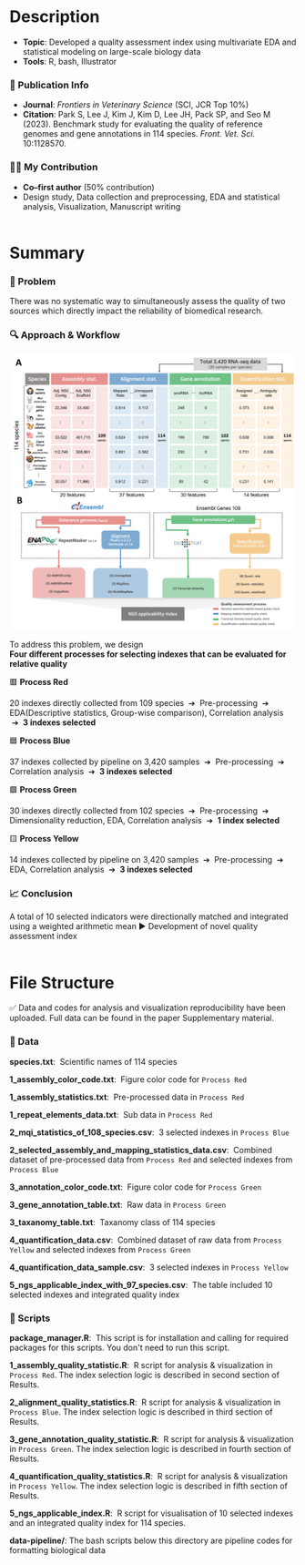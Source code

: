 # Description
- **Topic**: Developed a quality assessment index using multivariate EDA and statistical modeling on large-scale biology data
- **Tools**: R, bash, Illustrator  

### 📄 Publication Info
- **Journal**: *Frontiers in Veterinary Science* (SCI, JCR Top 10%)  
- **Citation**: Park S, Lee J, Kim J, Kim D, Lee JH, Pack SP, and Seo M (2023). Benchmark study for evaluating the quality of reference genomes and gene annotations in 114 species. *Front. Vet. Sci.* 10:1128570. 

### 🙋‍♂️ My Contribution
- **Co–first author** (50% contribution)  
- Design study, Data collection and preprocessing, EDA and statistical analysis, Visualization, Manuscript writing
<br><br>
# Summary

### 🧩 Problem

There was no systematic way to simultaneously assess the quality of two sources which directly impact the reliability of biomedical research.

### 🔍 Approach & Workflow

<img src="figures/Figure1.jpg" alt="Collected data structure and systematic workflow" width="700"/>

To address this problem, we design <br>   **Four different processes for selecting indexes that can be evaluated for relative quality**   
   
🟥 **Process Red**

20 indexes directly collected from 109 species  &nbsp;➔&nbsp;  Pre-processing &nbsp;➔&nbsp; EDA(Descriptive statistics, Group-wise comparison), Correlation analysis &nbsp;➔&nbsp; **3 indexes selected**

🟦 **Process Blue** 

37 indexes collected by pipeline on 3,420 samples &nbsp;➔&nbsp; Pre-processing &nbsp;➔&nbsp; Correlation analysis &nbsp;➔&nbsp; **3 indexes selected**

🟩 **Process Green** 

30 indexes directly collected from 102 species &nbsp;➔&nbsp; Pre-processing &nbsp;➔&nbsp; Dimensionality reduction, EDA, Correlation analysis &nbsp;➔&nbsp; **1 index selected**

🟨 **Process Yellow** 

14 indexes collected by pipeline on 3,420 samples &nbsp;➔&nbsp; Pre-processing &nbsp;➔&nbsp; EDA, Correlation analysis &nbsp;➔&nbsp; **3 indexes selected**

### 📈 Conclusion
A total of 10 selected indicators were directionally matched and integrated using a weighted arithmetic mean ▶ Development of novel quality assessment index
<br><br>
# File Structure

✅ Data and codes for analysis and visualization reproducibility have been uploaded. Full data can be found in the paper Supplementary material.

### 📁 Data 
**species.txt**: &nbsp;Scientific names of 114 species

**1_assembly_color_code.txt**: &nbsp;Figure color code for `Process Red`

**1_assembly_statistics.txt**: &nbsp;Pre-processed data in `Process Red`

**1_repeat_elements_data.txt**: &nbsp;Sub data in `Process Red`

**2_mqi_statistics_of_108_species.csv**: &nbsp;3 selected indexes in `Process Blue`

**2_selected_assembly_and_mapping_statistics_data.csv**: &nbsp;Combined dataset of pre-processed data from `Process Red` and selected indexes from `Process Blue`

**3_annotation_color_code.txt**: &nbsp;Figure color code for `Process Green`

**3_gene_annotation_table.txt**: &nbsp;Raw data in `Process Green`

**3_taxanomy_table.txt**: &nbsp;Taxanomy class of 114 species

**4_quantification_data.csv**: &nbsp;Combined dataset of raw data from `Process Yellow` and selected indexes from `Process Green`

**4_quantification_data_sample.csv**: &nbsp;3 selected indexes in `Process Yellow`

**5_ngs_applicable_index_with_97_species.csv**: &nbsp;The table included 10 selected indexes and integrated quality index



### 📑 Scripts
**package_manager.R**: &nbsp;This script is for installation and calling for required packages for this scripts. You don't need to run this script.

**1_assembly_quality_statistic.R**: &nbsp;R script for analysis & visualization in `Process Red`. The index selection logic is described in second section of Results.

**2_alignment_quality_statistics.R**: &nbsp;R script for analysis & visualization in `Process Blue`. The index selection logic is described in third section of Results.

**3_gene_annotation_quality_statistic.R**: &nbsp;R script for analysis & visualization in `Process Green`. The index selection logic is described in fourth section of Results.

**4_quantification_quality_statistics.R**: &nbsp;R script for analysis & visualization in `Process Yellow`. The index selection logic is described in fifth section of Results.

**5_ngs_applicable_index.R**: &nbsp;R script for visualisation of 10 selected indexes and an integrated quality index for 114 species.

**data-pipeline/**: The bash scripts below this directory are pipeline codes for formatting biological data


